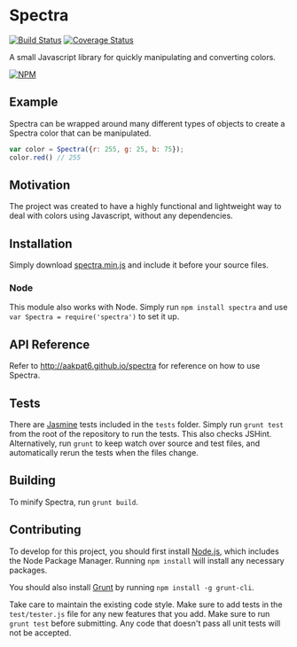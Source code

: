 Spectra
=======
[![Build Status](https://travis-ci.org/aakpat6/spectra.png?branch=master)](https://travis-ci.org/aakpat6/spectra)
[![Coverage Status](https://coveralls.io/repos/aakpat6/spectra/badge.png?branch=master)](https://coveralls.io/r/aakpat6/spectra?branch=master)

A small Javascript library for quickly manipulating and converting colors.

[![NPM](https://nodei.co/npm/spectra.png?downloads=true&stars=true)](https://npmjs.org/package/spectra)

Example
-------

Spectra can be wrapped around many different types of objects to create a Spectra color that can be manipulated.

```javascript
var color = Spectra({r: 255, g: 25, b: 75});
color.red() // 255
```

Motivation
----------

The project was created to have a highly functional and lightweight way to deal with colors using Javascript, without any dependencies.

Installation
------------

Simply download [spectra.min.js](https://github.com/aakpat6/spectra/releases/download/v0.1.0-beta.1/spectra.min.js) and include it before your source files.

### Node

This module also works with Node. Simply run `npm install spectra` and use `var Spectra = require('spectra')` to set it up.

API Reference
-------------

Refer to http://aakpat6.github.io/spectra for reference on how to use Spectra.

Tests
-----

There are [Jasmine](https://pivotal.github.io/jasmine) tests included in the `tests` folder. Simply run `grunt test` from the root of the repository to run the tests. This also checks JSHint. Alternatively, run `grunt` to keep watch over source and test files, and automatically rerun the tests when the files change.

Building
--------

To minify Spectra, run `grunt build`.

Contributing
------------

To develop for this project, you should first install [Node.js](http://nodejs.org/), which includes the Node Package Manager. Running `npm install` will install any necessary packages.

You should also install [Grunt](http://gruntjs.com/) by running `npm install -g grunt-cli`.

Take care to maintain the existing code style. Make sure to add tests in the `test/tester.js` file for any new features that you add. Make sure to run `grunt test` before submitting. Any code that doesn't pass all unit tests will not be accepted.
